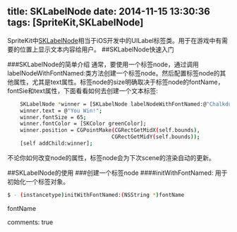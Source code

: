 title: SKLabelNode
date: 2014-11-15 13:30:36
tags: [SpriteKit,SKLabelNode]
---
SpriteKit中[SKLabelNode](https://developer.apple.com/library/ios/documentation/SpriteKit/Reference/SKLabelNode_Ref/index.html)相当于iOS开发中的UILabel标签类。用于在游戏中有需要的位置上显示文本内容给用户。
##SKLabelNode快速入门

###SKLabelNode的简单介绍
通常，要使用一个标签node，通过调用labelNodeWithFontNamed:类方法创建一个标签node。然后配置标签node的其他属性，尤其是text属性。标签node的size明确取决于标签node的fontName，fontSie和text属性，下面看看如何去创建一个文本标签:
``` bash
    SKLabelNode *winner = [SKLabelNode labelNodeWithFontNamed:@"Chalkduster"];
    winner.text = @"You Win!";
    winner.fontSize = 65;
    winner.fontColor = [SKColor greenColor];
    winner.position = CGPointMake(CGRectGetMidX(self.bounds),
                                 CGRectGetMidY(self.bounds));
    [self addChild:winner];
```
不论你如何改变node的属性，标签node会为下次scene的渲染自动的更新。

##SKLabelNode的使用
###创建一个标签node
####initWithFontNamed:
用于初始化一个标签对象。
``` bash
$ - (instancetype)initWithFontNamed:(NSString *)fontName
```
fontName

comments: true